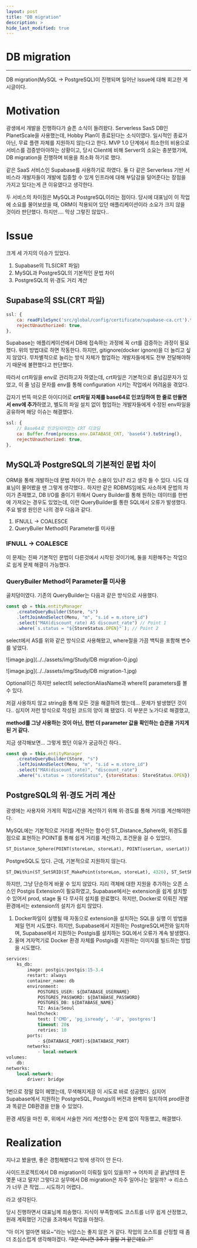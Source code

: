 ```yaml
---
layout: post
title: "DB migration"
description: >
hide_last_modified: true
---
```


# DB migration

---

DB migration(MySQL → PostgreSQL)이 진행되며 일어난 Issue에 대해 회고한 게시글이다.

# **Motivation**

광생에서 개발을 진행하다가 슬픈 소식이 들려왔다.
Serverless SasS DB인 PlanetScale을 사용했는데, Hobby Plan이 종료된다는 소식이였다. 일시적인 종료가 아닌, 무료 플랜 자체를 지원하지 않는다고 한다.
MVP 1.0 단계에서 최소한의 비용으로 서비스를 검증받아야하는 상황이고, 당시 Client에 비해 Server의 소요는 충분했기에, DB migration을 진행하며 비용을 최소화 하기로 했다.

같은 SaaS 서비스인 Supabase를 사용하기로 하였다. 둘 다 같은 Serverless 기반 서비스라 개발자들이 개발에 집중할 수 있게 인프라에 대해 부담감을 덜어준다는 장점을 가지고 있다는게 큰 이유였다고 생각한다.

두 서비스의 차이점은 MySQL과 PostgreSQL이라는 점이다. 당시에 대표님이 이 작업에 소요를 물어보셨을 때, ORM이 적용되어 있던 애플리케이션이라 소요가 크지 않을 것이라 판단했다. 하지만…. 막상 그렇진 않았다..

# Issue

크게 세 가지의 이슈가 있었다.

1. Supabase의 TLS(CRT 파일)
2. MySQL과 PostgreSQL의 기본적인 문법 차이
3. PostgreSQL의 위·경도 거리 계산

## Supabase의 SSL(CRT 파일)

```javascript
ssl: {
	ca: readFileSync('src/global/config/certificate/supabase-ca.crt').toString(),
	rejectUnauthorized: true,
},
```

Supabase는 애플리케이션에서 DB에 접속하는 과정에 꼭 crt를 검증하는 과정이 필요했다. 위의 방법대로 하면 작동한다. 하지만, gitignore(docker ignore)을 더 늘리고 싶지 않았다. 무차별적으로 늘리는 방식 자체가 협업하는 개발자들에게도 전부 전달해야하기 때문에 불편했다고 판단했다.

따라서 crt파일을 env로 관리하고자 하였는데, crt파일은 기본적으로 줄넘김문자가 있었고, 이 줄 넘김 문자를 env를 통해 configuration 시키는 작업에서 어려움을 겪었다.

갑자기 번뜩 떠오른 아이디어로 **crt파일 자체를 base64로 인코딩하여 한 줄로 만들면서 env에 추가**하였고, 별도의 파일 설치 없이 협업하는 개발자들에게 수정된 env파일을 공유하며 해당 이슈는 해결했다.

```javascript
ssl: {
	// Base64로 인코딩되어있는 CRT 디코딩
	ca: Buffer.from(process.env.DATABASE_CRT, 'base64').toString(),
	rejectUnauthorized: true,
},
```

## MySQL과 PostgreSQL의 기본적인 문법 차이

ORM을 통해 개발하는데 문법 차이가 무슨 소용이 있나? 라고 생각 들 수 있다. 나도 대표님이 물어봤을 땐 그렇게 생각했다.. 하지만 같은 RDBMS임에도 사소하게 문법의 차이가 존재했고, DB I/O를 줄이기 위해서 Query Builder를 통해 원하는 데이터를 한번에 가져오는 경우도 있었는데, 이런 QueryBuilder를 통한 SQL에서 오류가 발생했다. 주요 발생 원인은 나의 경우 다음과 같다.

1. IFNULL → COALESCE
2. QueryBuiler Method이 Parameter를 미사용

### **IFNULL → COALESCE**

이 문제는 진짜 기본적인 문법이 다른것에서 시작된 것이기에, 둘을 치환해주는 작업으로 쉽게 문제 해결이 가능했다.

### **QueryBuiler Method이 Parameter를 미사용**

골치덩이였다. 기존의 QueryBuilder는 다음과 같은 방식으로 사용했다.

```javascript
const qb = this.entityManager
    .createQueryBuilder(Store, "s")
    .leftJoinAndSelect(Menu, "m", "s.id = m.store_id")
    .select("MAX(discount_rate) AS discount_rate") // Point 1
    .where(`s.status = "${StoreStatus.OPEN}"`); // Point 2
```

select에서 AS를 위와 같은 방식으로 사용해왔고, where절을 가끔 백틱을 포함해 변수를 넣었다.

![image.jpg](../../assets/img/Study/DB migration-0.jpg)

![image.jpg](../../assets/img/Study/DB migration-1.jpg)

Optional이긴 하지만 select의 selectionAliasName과 where의 parameters를 볼 수 있다.

저걸 사용하지 않고 string을 통해 모든 것을 해결하려 했는데… 문제가 발생했던 것이다.. 심지어 저런 방식으로 작성된 코드의 양이 꽤 됐었다. 이 부분은 노가다로 해결했고,

**method를 그냥 사용하는 것이 아닌, 한번 더 parameter 값을 확인하는 습관을 가지게 된 거 같다.**

지금 생각해보면… 그렇게 짰던 이유가 궁금하긴 하다..

```javascript
const qb = this.entityManager
    .createQueryBuilder(Store, "s")
    .leftJoinAndSelect(Menu, "m", "s.id = m.store_id")
    .select("MAX(discount_rate)", "discount_rate")
    .where("s.status = :storeStatus", {storeStatus: StoreStatus.OPEN});
```

## PostgreSQL의 위·경도 거리 계산

광생에는 사용자와 가게의 픽업시간을 계산하기 위해 위·경도를 통해 거리를 계산해야한다.

MySQL에는 기본적으로 거리를 계산하는 함수인 ST_Distance_Sphere와, 위경도를 점으로 표현하는 POINT를 통해 쉽게 거리를 계산하고, 조건문을 걸 수 있었다.

```sql
ST_Distance_Sphere(POINT(storeLon, storeLat), POINT(userLon, userLat)) <= :range -- MySQL
```

PostgreSQL도 있다. 근데, 기본적으로 지원하지 않는다.

```sql
ST_DWithin(ST_SetSRID(ST_MakePoint(storeLon, storeLat), 4326), ST_SetSRID(ST_MakePoint(userLon, userLat), 4326), :range) -- PostgreSQL
```

하지만, 그냥 단순하게 바꿀 수 있지 않았다. 지리 객체에 대한 지원을 추가하는 오픈 소스인 Postgis Extension이 필요하였고, Supabase에서는 extension을 쉽게 설치할 수 있어서 prod, stage 둘 다 무사히 설치를 완료했다. 하지만, Docker로 이뤄진 개발 환경에서는 extension의 설치가 쉽지 않았다.

1. Docker파일이 실행될 때 자동으로 extension을 설치하는 SQL을 실행
   이 방법을 제일 먼저 시도했다. 하지만, Supabase에서 지원하는 PostgreSQL버전와 일치하며, Supabase에서 지원하는 Postgis를 설치하는 SQL에서 오류가 계속 발생했다.
2. 울며 겨자먹기로 Docker 환경 자체를 Postgis를 지원하는 이미지를 빌드하는 방법을 시도했다.

```sql
services:
    ks_db:
        image: postgis/postgis:15-3.4
        restart: always
        container_name: db
        environment:
            POSTGRES_USER: ${DATABASE_USERNAME}
            POSTGRES_PASSWORD: ${DATABASE_PASSWORD}
            POSTGRES_DB: ${DATABASE_NAME}
            TZ: Asia/Seoul
        healthcheck:
            test: ['CMD', 'pg_isready', '-U', 'postgres']
            timeout: 20s
            retries: 10
        ports:
            - ${DATABASE_PORT}:${DATABASE_PORT}
        networks:
            - local-network
volumes:
    db:
networks:
    local-network:
        driver: bridge
```

1번으로 정말 많이 헤맸는데, 무색해지게끔 이 시도로 바로 성공했다. 심지어 Supabase에서 지원하는 PostgreSQL, Postgis의 버전과 완벽히 일치하여 prod환경과 똑같은 DB환경을 만들 수 있었다.

환경 세팅을 마친 후, 위에서 서술한 거리 계산함수는 문제 없이 작동했고, 해결했다.

# **Realization**

지나고 봤을땐, 좋은 경험해봤다고 밖에 생각이 안 든다.

사이드프로젝트에서 DB migration이 이뤄질 일이 있을까? → 어차피 곧 끝날텐데 돈 몇푼 내고 말지!
그렇다고 실무에서 DB migration은 자주 일어나는 일일까? → 리소스가 너무 큰 작업…. 시도하기 어렵다..

라고 생각된다.

당시 진행하면서 대표님께 죄송했다. 지식이 부족함에도 코스트를 너무 쉽게 산정했고, 원래 계획했던 기간을 초과해서 작업을 마쳤다.

“아 이거 얼마면 돼요~”라는 뉘앙스는 좋지 않은 거 같다. 작업의 코스트를 산정할 때 좀 더 조심스럽게 생각해야겠다.
~~“3분 아니면 3주가 걸릴 거 같은데요..?”~~
